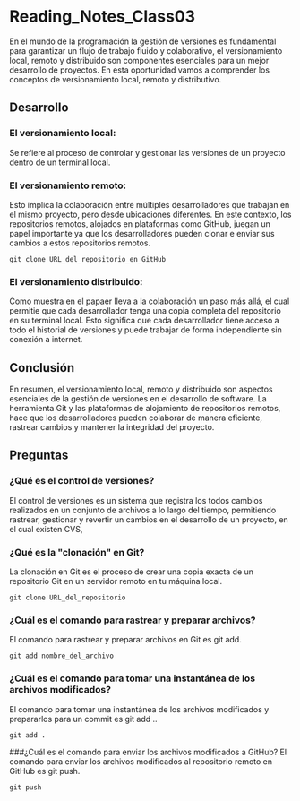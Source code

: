 # Reading_Notes_Class03

En el mundo de la programación la gestión de versiones es fundamental para garantizar un flujo de trabajo fluido y colaborativo, el versionamiento local, remoto y distribuido son componentes esenciales para un mejor desarrollo de proyectos.
En esta oportunidad vamos a comprender los conceptos de versionamiento local, remoto y distributivo.
## Desarrollo
### El versionamiento local:
Se refiere al proceso de controlar y gestionar las versiones de un proyecto dentro de un terminal local. 
### El versionamiento remoto:
Esto implica la colaboración entre múltiples desarrolladores que trabajan en el mismo proyecto, pero desde ubicaciones diferentes. En este contexto, los repositorios remotos, alojados en plataformas como GitHub, juegan un papel importante ya que los desarrolladores pueden clonar e  enviar sus cambios a estos repositorios remotos.
```
git clone URL_del_repositorio_en_GitHub
```

### El versionamiento distribuido:
Como muestra en el papaer lleva a la colaboración un paso más allá, el cual permitie que cada desarrollador tenga una copia completa del repositorio en su terminal local. Esto significa que cada desarrollador tiene acceso a todo el historial de versiones y puede trabajar de forma independiente sin conexión a internet.

## Conclusión
En resumen, el versionamiento local, remoto y distribuido son aspectos esenciales de la gestión de versiones en el desarrollo de software. La herramienta Git y las plataformas de alojamiento de repositorios remotos, hace que los desarrolladores pueden colaborar de manera eficiente, rastrear cambios y mantener la integridad del proyecto.

## Preguntas

### ¿Qué es el control de versiones?
El control de versiones es un sistema que registra los todos cambios realizados en un conjunto de archivos a lo largo del tiempo, permitiendo rastrear, gestionar y revertir un cambios en el desarrollo de un proyecto, en el cual existen CVS, 

### ¿Qué es la "clonación" en Git?
La clonación en Git es el proceso de crear una copia exacta de un repositorio Git en un servidor remoto en tu máquina local.
```
git clone URL_del_repositorio
```
### ¿Cuál es el comando para rastrear y preparar archivos?
El comando para rastrear y preparar archivos en Git es git add.
```
git add nombre_del_archivo
```
### ¿Cuál es el comando para tomar una instantánea de los archivos modificados?
El comando para tomar una instantánea de los archivos modificados y prepararlos para un commit es git add ..
```
git add .
```
###¿Cuál es el comando para enviar los archivos modificados a GitHub?
El comando para enviar los archivos modificados al repositorio remoto en GitHub es git push.
```
git push
```
